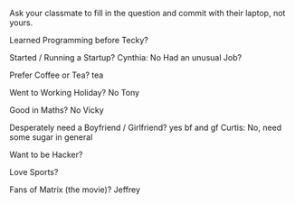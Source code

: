 Ask your classmate to fill in the question and commit with their laptop, not yours.


Learned Programming before Tecky?

Started / Running a Startup?
Cynthia: No
Had an unusual Job?

Prefer Coffee or Tea?
tea

Went to Working Holiday?
No
Tony

Good in Maths? No Vicky

Desperately need a Boyfriend / Girlfriend?
yes bf and gf
Curtis: No, need some sugar in general

Want to be Hacker?



Love Sports?

Fans of Matrix (the movie)?
Jeffrey
